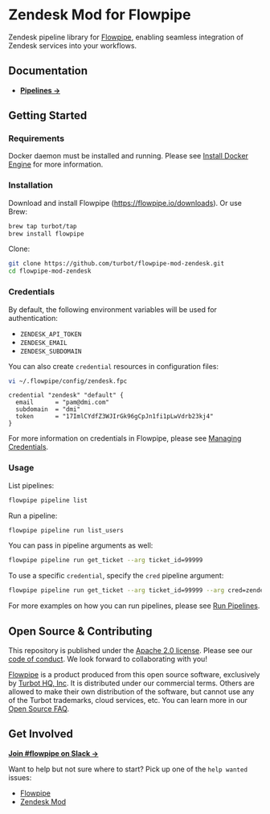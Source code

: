 # Zendesk Mod for Flowpipe

Zendesk pipeline library for [Flowpipe](https://flowpipe.io), enabling seamless integration of Zendesk services into your workflows.

## Documentation

- **[Pipelines →](https://hub.flowpipe.io/mods/turbot/zendesk/pipelines)**

## Getting Started

### Requirements

Docker daemon must be installed and running. Please see [Install Docker Engine](https://docs.docker.com/engine/install/) for more information.

### Installation

Download and install Flowpipe (https://flowpipe.io/downloads). Or use Brew:

```sh
brew tap turbot/tap
brew install flowpipe
```

Clone:

```sh
git clone https://github.com/turbot/flowpipe-mod-zendesk.git
cd flowpipe-mod-zendesk
```

### Credentials

By default, the following environment variables will be used for authentication:

- `ZENDESK_API_TOKEN`
- `ZENDESK_EMAIL`
- `ZENDESK_SUBDOMAIN`

You can also create `credential` resources in configuration files:

```sh
vi ~/.flowpipe/config/zendesk.fpc
```

```hcl
credential "zendesk" "default" {
  email      = "pam@dmi.com"
  subdomain  = "dmi"
  token      = "17ImlCYdfZ3WJIrGk96gCpJn1fi1pLwVdrb23kj4"
}
```

For more information on credentials in Flowpipe, please see [Managing Credentials](https://flowpipe.io/docs/run/credentials).

### Usage

List pipelines:

```sh
flowpipe pipeline list
```

Run a pipeline:

```sh
flowpipe pipeline run list_users
```

You can pass in pipeline arguments as well:

```sh
flowpipe pipeline run get_ticket --arg ticket_id=99999
```

To use a specific `credential`, specify the `cred` pipeline argument:

```sh
flowpipe pipeline run get_ticket --arg ticket_id=99999 --arg cred=zendesk_prod
```

For more examples on how you can run pipelines, please see [Run Pipelines](https://flowpipe.io/docs/run/pipelines).

## Open Source & Contributing

This repository is published under the [Apache 2.0 license](https://www.apache.org/licenses/LICENSE-2.0). Please see our [code of conduct](https://github.com/turbot/.github/blob/main/CODE_OF_CONDUCT.md). We look forward to collaborating with you!

[Flowpipe](https://flowpipe.io) is a product produced from this open source software, exclusively by [Turbot HQ, Inc](https://turbot.com). It is distributed under our commercial terms. Others are allowed to make their own distribution of the software, but cannot use any of the Turbot trademarks, cloud services, etc. You can learn more in our [Open Source FAQ](https://turbot.com/open-source).

## Get Involved

**[Join #flowpipe on Slack →](https://flowpipe.io/community/join)**

Want to help but not sure where to start? Pick up one of the `help wanted` issues:

- [Flowpipe](https://github.com/turbot/flowpipe/labels/help%20wanted)
- [Zendesk Mod](https://github.com/turbot/flowpipe-mod-zendesk/labels/help%20wanted)
